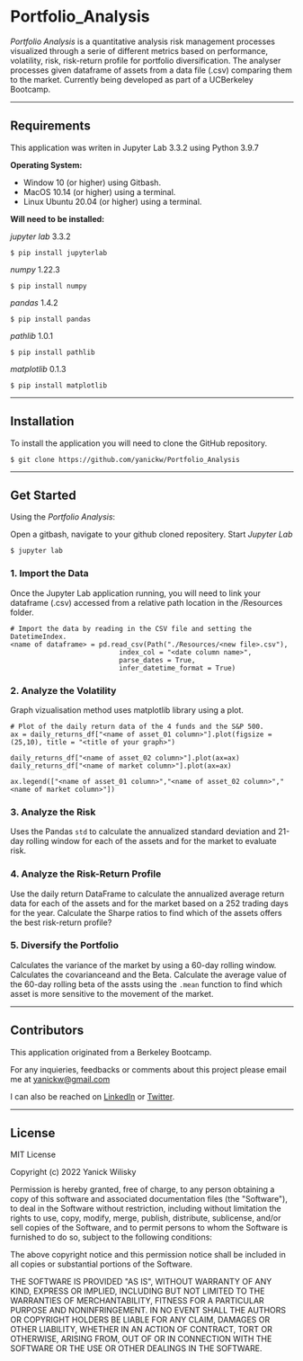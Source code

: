 # Portfolio_Analysis
*Portfolio Analysis* is a quantitative analysis risk management processes visualized through a serie of different metrics based on performance, volatility, risk, risk-return profile for portfolio diversification. The analyser processes given dataframe of assets from a data file (.csv) comparing them to the market.
Currently being developed as part of a UCBerkeley Bootcamp.

---

## Requirements

This application was writen in Jupyter Lab 3.3.2 using Python 3.9.7

**Operating System:**
* Window 10 (or higher) using Gitbash.
* MacOS 10.14 (or higher) using a terminal.
* Linux Ubuntu 20.04 (or higher) using a terminal.

**Will need to be installed:**

*jupyter lab* 3.3.2
```
$ pip install jupyterlab
```

*numpy* 1.22.3
```
$ pip install numpy
```

*pandas* 1.4.2

```
$ pip install pandas
```

*pathlib* 1.0.1

```
$ pip install pathlib
```

*matplotlib* 0.1.3

```
$ pip install matplotlib
```
---

## Installation

To install the application you will need to clone the GitHub repository.

```
$ git clone https://github.com/yanickw/Portfolio_Analysis
```

---

## Get Started

Using the *Portfolio Analysis*:

Open a gitbash, navigate to your github cloned repositery. Start *Jupyter Lab*
```
$ jupyter lab
```

### 1. Import the Data
Once the Jupyter Lab application running, you will need to link your dataframe (.csv) accessed from a relative path location in the /Resources folder.

```
# Import the data by reading in the CSV file and setting the DatetimeIndex.
<name of dataframe> = pd.read_csv(Path("./Resources/<new file>.csv"),
                           index_col = "<date column name>",
                           parse_dates = True,
                           infer_datetime_format = True)
```

### 2. Analyze the Volatility
Graph vizualisation method uses matplotlib library using a plot. 

```
# Plot of the daily return data of the 4 funds and the S&P 500.
ax = daily_returns_df["<name of asset_01 column>"].plot(figsize = (25,10), title = "<title of your graph>")

daily_returns_df["<name of asset_02 column>"].plot(ax=ax)
daily_returns_df["<name of market column>"].plot(ax=ax)

ax.legend(["<name of asset_01 column>","<name of asset_02 column>","<name of market column>"])

```

### 3. Analyze the Risk
Uses the Pandas `std` to calculate the annualized standard deviation and 21-day rolling window for each of the assets and for the market to evaluate risk.

### 4. Analyze the Risk-Return Profile
Use the daily return DataFrame to calculate the annualized average return data for each of the assets and for the market based on a 252 trading days for the year.
Calculate the Sharpe ratios to find which of the assets offers the best risk-return profile?

### 5. Diversify the Portfolio
Calculates the variance of the market by using a 60-day rolling window.
Calculates the covarianceand and the Beta.
Calculate the average value of the 60-day rolling beta of the assts using the `.mean` function to find which asset is more sensitive to the movement of the market.

---

## Contributors

This application originated from a Berkeley Bootcamp.

For any inquieries, feedbacks or comments about this project please email me at yanickw@gmail.com

I can also be reached on [LinkedIn](https://www.linkedin.com/in/yanickwilisky/)
or  [Twitter](https://twitter.com/yanickwilisky).

---

## License

MIT License

Copyright (c) 2022 Yanick Wilisky

Permission is hereby granted, free of charge, to any person obtaining a copy
of this software and associated documentation files (the "Software"), to deal
in the Software without restriction, including without limitation the rights
to use, copy, modify, merge, publish, distribute, sublicense, and/or sell
copies of the Software, and to permit persons to whom the Software is
furnished to do so, subject to the following conditions:

The above copyright notice and this permission notice shall be included in all
copies or substantial portions of the Software.

THE SOFTWARE IS PROVIDED "AS IS", WITHOUT WARRANTY OF ANY KIND, EXPRESS OR
IMPLIED, INCLUDING BUT NOT LIMITED TO THE WARRANTIES OF MERCHANTABILITY,
FITNESS FOR A PARTICULAR PURPOSE AND NONINFRINGEMENT. IN NO EVENT SHALL THE
AUTHORS OR COPYRIGHT HOLDERS BE LIABLE FOR ANY CLAIM, DAMAGES OR OTHER
LIABILITY, WHETHER IN AN ACTION OF CONTRACT, TORT OR OTHERWISE, ARISING FROM,
OUT OF OR IN CONNECTION WITH THE SOFTWARE OR THE USE OR OTHER DEALINGS IN THE
SOFTWARE.
